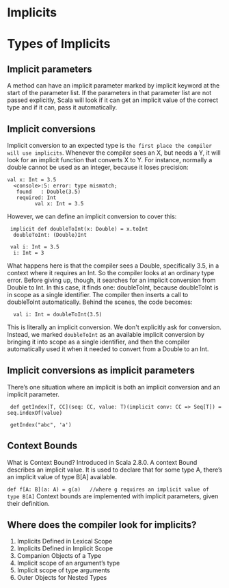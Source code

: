 # Implicits

# Types of Implicits 

## Implicit parameters
A method can have an implicit parameter marked by implicit keyword at the start of the parameter list. If the parameters in that parameter list are not passed explicitly, Scala will look if it can get an implicit value of the correct type and if it can, pass it automatically.

## Implicit conversions
Implicit conversion to an expected type is `the first place the compiler will use implicits`. 
Whenever the compiler sees an X, but needs a Y, it will look for an implicit function that converts X to Y. 
For instance, normally a double cannot be used as an integer, because it loses precision:

 ```
 val x: Int = 3.5
   <console>:5: error: type mismatch;
    found   : Double(3.5)
    required: Int
          val x: Int = 3.5
 ```
However, we can define an implicit conversion to cover this: 

```
 implicit def doubleToInt(x: Double) = x.toInt
  doubleToInt: (Double)Int
  
 val i: Int = 3.5
  i: Int = 3
```
What happens here is that the compiler sees a Double, specifically 3.5, in a context where it requires an Int. So the compiler looks at an ordinary type error. 
Before giving up, though, it searches for an implicit conversion from Double to Int. In this case, it finds one: doubleToInt, because doubleToInt is in scope as a single identifier. 
The compiler then inserts a call to doubleToInt automatically. Behind the scenes, the code becomes:
```  
  val i: Int = doubleToInt(3.5)
```
This is literally an implicit conversion. We don't explicitly ask for conversion. 
Instead, we marked `doubleToInt` as an available implicit conversion by bringing it into scope as a single identifier, and then the compiler automatically used it when it needed to convert from a Double to an Int.

## Implicit conversions as implicit parameters
There’s one situation where an implicit is both an implicit conversion and an implicit parameter.
```
 def getIndex[T, CC](seq: CC, value: T)(implicit conv: CC => Seq[T]) = seq.indexOf(value)
 
 getIndex("abc", 'a')
 ```

## Context Bounds
What is Context Bound?
Introduced in Scala 2.8.0. A context Bound describes an implicit value. It is used to declare that for some type A, there’s an implicit value of type B[A] available.

`def f[A: B](a: A) = g(a)   //where g requires an implicit value of type B[A]`
Context bounds are implemented with implicit parameters, given their definition.
## Where does the compiler look for implicits?
1. Implicits Defined in Lexical Scope
2. Implicits Defined in Implicit Scope
3. Companion Objects of a Type
4. Implicit scope of an argument’s type
5. Implicit scope of type arguments
6. Outer Objects for Nested Types
